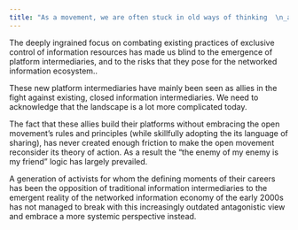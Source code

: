 ```yaml
---
title: "As a movement, we are often stuck in old ways of thinking  \n_about open"
---
```

The deeply ingrained focus on combating existing practices of exclusive control of  information resources has made us blind to the emergence of platform intermediaries, and to the risks that they pose for the networked information ecosystem..  

These new platform intermediaries have mainly been seen as allies in the fight against existing, closed information intermediaries. We need to acknowledge that the landscape is a lot more complicated today.  

The fact that these allies build their platforms without embracing the open movement’s rules and principles (while skillfully adopting the its language of sharing), has never created enough friction to make the open movement reconsider its theory of action. As a result the “the enemy of my enemy is my friend” logic has largely prevailed.  

A generation of activists for whom the defining moments of their careers has been the opposition of traditional information intermediaries to the emergent reality of the networked information economy of the early 2000s has not managed to break with this increasingly outdated antagonistic view and embrace a more systemic perspective instead.
